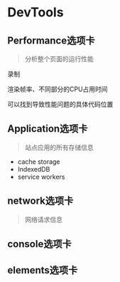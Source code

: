 # DevTools

## Performance选项卡
> 分析整个页面的运行性能

录制

渲染帧率、不同部分的CPU占用时间

可以找到导致性能问题的具体代码位置


## Application选项卡

> 站点应用的所有存储信息

- cache storage
- IndexedDB
- service workers

## network选项卡

> 网络请求信息

## console选项卡

## elements选项卡